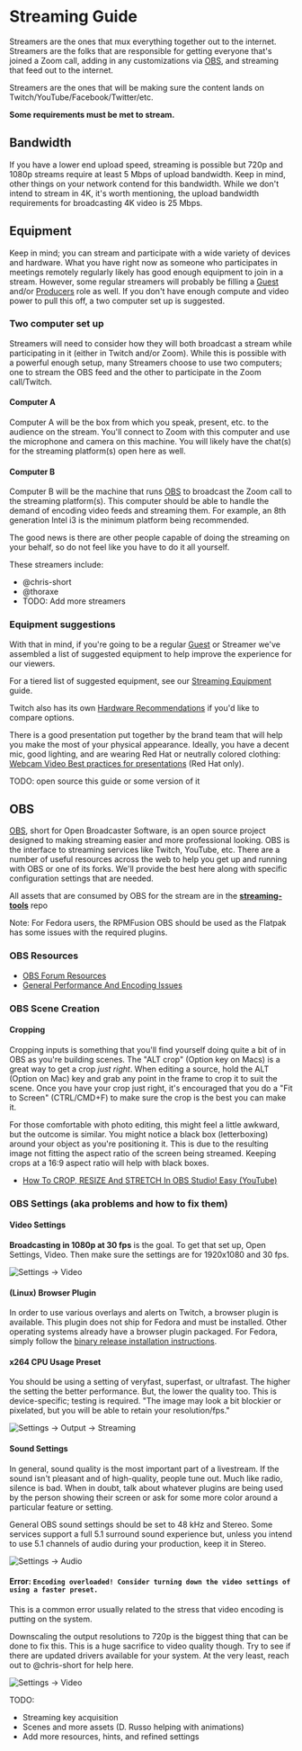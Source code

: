 # Streaming Guide

Streamers are the ones that mux everything together out to the internet. Streamers are the folks that are responsible for getting everyone that's joined a Zoom call, adding in any customizations via [OBS](http://obsproject.com/), and streaming that feed out to the internet.

Streamers are the ones that will be making sure the content lands on Twitch/YouTube/Facebook/Twitter/etc.

**Some requirements must be met to stream.**

## Bandwidth

If you have a lower end upload speed, streaming is possible but 720p and 1080p streams require at least 5 Mbps of upload bandwidth. Keep in mind, other things on your network contend for this bandwidth. While we don't intend to stream in 4K, it's worth mentioning, the upload bandwidth requirements for broadcasting 4K video is 25 Mbps.

## Equipment

Keep in mind; you can stream and participate with a wide variety of devices and hardware. What you have right now as someone who participates in meetings remotely regularly likely has good enough equipment to join in a stream. However, some regular streamers will probably be filling a [Guest](README.md#Guests) and/or [Producers](README.md#Producers) role as well. If you don't have enough compute and video power to pull this off, a two computer set up is suggested.

### Two computer set up

Streamers will need to consider how they will both broadcast a stream while participating in it (either in Twitch and/or Zoom). While this is possible with a powerful enough setup, many Streamers choose to use two computers; one to stream the OBS feed and the other to participate in the Zoom call/Twitch.

#### Computer A

Computer A will be the box from which you speak, present, etc. to the audience on the stream. You'll connect to Zoom with this computer and use the microphone and camera on this machine. You will likely have the chat(s) for the streaming platform(s) open here as well.

#### Computer B

Computer B will be the machine that runs [OBS](https://obsproject.com/) to broadcast the Zoom call to the streaming platform(s). This computer should be able to handle the demand of encoding video feeds and streaming them. For example, an 8th generation Intel i3 is the minimum platform being recommended.

The good news is there are other people capable of doing the streaming on your behalf, so do not feel like you have to do it all yourself.

These streamers include:

* @chris-short
* @thoraxe
* TODO: Add more streamers

### Equipment suggestions

With that in mind, if you're going to be a regular [Guest](README.md#Guests) or Streamer we've assembled a list of suggested equipment to help improve the experience for our viewers.

For a tiered list of suggested equipment, see our [Streaming Equipment](pdf/streaming-equipment.pdf) guide.

Twitch also has its own [Hardware Recommendations](https://www.twitch.tv/creatorcamp/en/setting-up-your-stream/hardware-recommendations/) if you'd like to compare options.

There is a good presentation put together by the brand team that will help you make the most of your physical appearance. Ideally, you have a decent mic, good lighting, and are wearing Red Hat or neutrally colored clothing: [Webcam Video
Best practices for presentations](https://docs.google.com/presentation/d/1xnW3hm-jDfwrqma-1j8vzmq4an1mJMk0Y2hQfUkKss4/edit#slide=id.g547716335e_0_260) (Red Hat only).

TODO: open source this guide or some version of it

## OBS

[OBS](https://obsproject.com/), short for Open Broadcaster Software, is an open source project designed to making streaming easier and more professional looking. OBS is the interface to streaming services like Twitch, YouTube, etc. There are a number of useful resources across the web to help you get up and running with OBS or one of its forks. We'll provide the best here along with specific configuration settings that are needed.

All assets that are consumed by OBS for the stream are in the [**streaming-tools**](https://github.com/cloud-platforms-streaming/streaming-tools) repo

Note: For Fedora users, the RPMFusion OBS should be used as the Flatpak has some issues with the required plugins.

### OBS Resources

* [OBS Forum Resources](https://obsproject.com/forum/resources/)
* [General Performance And Encoding Issues](https://obsproject.com/wiki/General-Performance-and-Encoding-Issues)

### OBS Scene Creation

#### Cropping

Cropping inputs is something that you'll find yourself doing quite a bit of in OBS as you're building scenes. The "ALT crop" (Option key on Macs) is a great way to get a crop *just right*. When editing a source, hold the ALT (Option on Mac) key and grab any point in the frame to crop it to suit the scene. Once you have your crop just right, it's encouraged that you do a "Fit to Screen" (CTRL/CMD+F) to make sure the crop is the best you can make it.

For those comfortable with photo editing, this might feel a little awkward, but the outcome is similar. You might notice a black box (letterboxing) around your object as you're positioning it. This is due to the resulting image not fitting the aspect ratio of the screen being streamed. Keeping crops at a 16:9 aspect ratio will help with black boxes.

* [How To CROP, RESIZE And STRETCH In OBS Studio! Easy (YouTube)](https://youtu.be/qEKBaeTJfpc)

### OBS Settings (aka problems and how to fix them)

#### Video Settings

**Broadcasting in 1080p at 30 fps** is the goal. To get that set up, Open Settings, Video. Then make sure the settings are for 1920x1080 and 30 fps.

![Settings -> Video](img/1080p-settings-video-resolution.png)

#### (Linux) Browser Plugin
In order to use various overlays and alerts on Twitch, a browser plugin is available. This plugin does not ship for Fedora and must be installed. Other operating systems already have a browser plugin packaged. For Fedora, simply follow the [binary release installation instructions](https://github.com/bazukas/obs-linuxbrowser#installing-binary-release).

#### x264 CPU Usage Preset

You should be using a setting of veryfast, superfast, or ultrafast. The higher the setting the better performance. But, the lower the quality too. This is device-specific; testing is required. "The image may look a bit blockier or pixelated, but you will be able to retain your resolution/fps."

![Settings -> Output -> Streaming](img/settings-output-streaming.png)

#### Sound Settings

In general, sound quality is the most important part of a livestream. If the sound isn't pleasant and of high-quality, people tune out. Much like radio, silence is bad. When in doubt, talk about whatever plugins are being used by the person showing their screen or ask for some more color around a particular feature or setting.

General OBS sound settings should be set to 48 kHz and Stereo. Some services support a full 5.1 surround sound experience but, unless you intend to use 5.1 channels of audio during your production, keep it in Stereo.

![Settings -> Audio](img/settings-audio.png)

#### Error: `Encoding overloaded! Consider turning down the video settings of using a faster preset.`

This is a common error usually related to the stress that video encoding is putting on the system.

Downscaling the output resolutions to 720p is the biggest thing that can be done to fix this. This is a huge sacrifice to video quality though. Try to see if there are updated drivers available for your system. At the very least, reach out to @chris-short for help here.

![Settings -> Video](img/720p-settings-video-resolution.png)

TODO:

* Streaming key acquisition
* Scenes and more assets (D. Russo helping with animations)
* Add more resources, hints, and refined settings